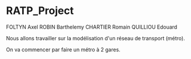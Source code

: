 # RATP_Project

FOLTYN Axel
ROBIN Barthelemy
CHARTIER Romain
QUILLIOU Edouard

Nous allons travailler sur la modélisation d'un réseau de transport (métro).

On va commencer par faire un métro à 2 gares.
